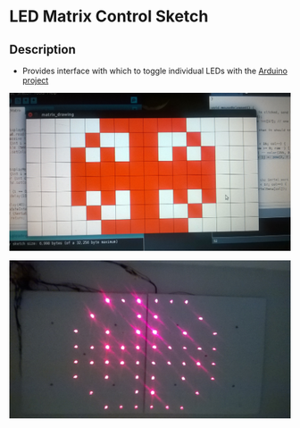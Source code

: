 # LED Matrix Control Sketch

## Description

- Provides interface with which to toggle individual LEDs with the [Arduino project](https://github.com/asgaines/LED-Matrix-Arduino)

![Interface on computer](img/outwards_computer.jpg)

![Displayed on LED Matrix](img/outwards_grid.jpg)
